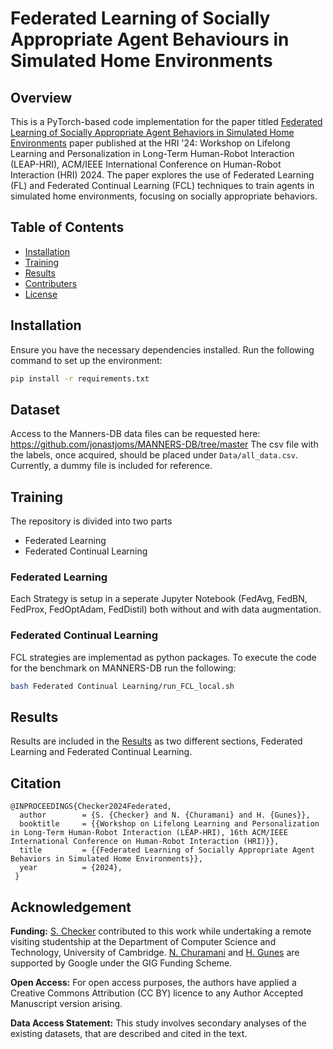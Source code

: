 # Federated Learning of Socially Appropriate Agent Behaviours in Simulated Home Environments

## Overview

This is a PyTorch-based code implementation for the paper titled [Federated Learning of Socially Appropriate Agent Behaviors in Simulated Home Environments](#) paper published at the HRI '24: Workshop on Lifelong Learning and Personalization in Long-Term Human-Robot Interaction (LEAP-HRI), ACM/IEEE International Conference on Human-Robot Interaction (HRI) 2024. 
The paper explores the use of Federated Learning (FL) and Federated Continual Learning (FCL) techniques to train agents in simulated home environments, focusing on socially appropriate behaviors.


## Table of Contents

- [Installation](#installation)
- [Training](#training)
- [Results](#results)
- [Contributers](#contributors)
- [License](#license)

## Installation

Ensure you have the necessary dependencies installed. Run the following command to set up the environment:

```bash
pip install -r requirements.txt
```

## Dataset

Access to the Manners-DB data files can be requested here: https://github.com/jonastjoms/MANNERS-DB/tree/master
The csv file with the labels, once acquired, should be placed under ```Data/all_data.csv```. Currently, a dummy file is included for reference.

## Training

The repository is divided into two parts
- Federated Learning
- Federated Continual Learning

### Federated Learning
Each Strategy is setup in a seperate Jupyter Notebook (FedAvg, FedBN, FedProx, FedOptAdam, FedDistil) both without and with data augmentation.

### Federated Continual Learning
FCL strategies are implementad as python packages. To execute the code for the benchmark on MANNERS-DB run the following:

```bash
bash Federated Continual Learning/run_FCL_local.sh
```

## Results

Results are included in the [Results](./Results) as two different sections, Federated Learning and Federated Continual Learning. 


## Citation

```
@INPROCEEDINGS{Checker2024Federated,  
  author		= {S. {Checker} and N. {Churamani} and H. {Gunes}},  
  booktitle		= {{Workshop on Lifelong Learning and Personalization in Long-Term Human-Robot Interaction (LEAP-HRI), 16th ACM/IEEE International Conference on Human-Robot Interaction (HRI)}},
  title			= {{Federated Learning of Socially Appropriate Agent Behaviors in Simulated Home Environments}},   
  year			= {2024},  
 }
```

## Acknowledgement
**Funding:** [S. Checker](https://www.sakshamchecker.com) contributed to this work while undertaking a remote visiting studentship at the Department of Computer Science and 
Technology, University of Cambridge. [N. Churamani](https://nchuramani.github.io) and [H. Gunes](https://www.cl.cam.ac.uk/~hg410/) are supported by Google under the GIG Funding 
Scheme. 

**Open Access:** For open access purposes, the authors have applied a Creative Commons Attribution (CC BY) licence to any Author Accepted Manuscript version arising.

**Data Access Statement:** This study involves secondary analyses of the existing datasets, that are described and cited in the text. 